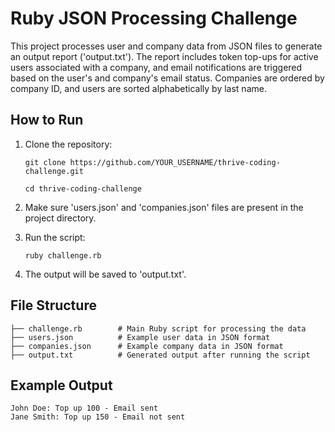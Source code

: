 # Ruby JSON Processing Challenge

This project processes user and company data from JSON files to generate an output report ('output.txt'). The report includes token top-ups for active users associated with a company, and email notifications are triggered based on the user's and company's email status. Companies are ordered by company ID, and users are sorted alphabetically by last name.

## How to Run

1. Clone the repository:
   ```
   git clone https://github.com/YOUR_USERNAME/thrive-coding-challenge.git
   ```
   ```
   cd thrive-coding-challenge
   ```

2. Make sure 'users.json' and 'companies.json' files are present in the project directory.

3. Run the script:
   ```
   ruby challenge.rb
   ```

4. The output will be saved to 'output.txt'.

## File Structure

```
├── challenge.rb        # Main Ruby script for processing the data
├── users.json          # Example user data in JSON format
├── companies.json      # Example company data in JSON format
├── output.txt          # Generated output after running the script
```

## Example Output

```
John Doe: Top up 100 - Email sent
Jane Smith: Top up 150 - Email not sent
```
